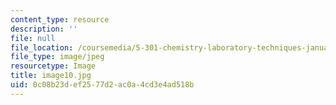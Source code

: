 ```yaml
---
content_type: resource
description: ''
file: null
file_location: /coursemedia/5-301-chemistry-laboratory-techniques-january-iap-2012/0c08b23def2577d2ac0a4cd3e4ad518b_image10.jpg
file_type: image/jpeg
resourcetype: Image
title: image10.jpg
uid: 0c08b23d-ef25-77d2-ac0a-4cd3e4ad518b
---
```

